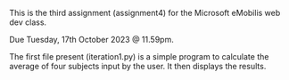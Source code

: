 This is the third assignment (assignment4) for the Microsoft eMobilis web dev class.

Due Tuesday, 17th October 2023 @ 11.59pm.

The first file present (iteration1.py) is a simple program to calculate the average of four subjects input by the user. It then displays the results.

